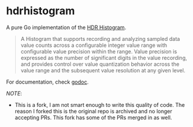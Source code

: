 # hdrhistogram

A pure Go implementation of the [HDR Histogram](https://github.com/HdrHistogram/HdrHistogram).

> A Histogram that supports recording and analyzing sampled data value counts
> across a configurable integer value range with configurable value precision
> within the range. Value precision is expressed as the number of significant
> digits in the value recording, and provides control over value quantization
> behavior across the value range and the subsequent value resolution at any
> given level.

For documentation, check [godoc](http://godoc.org/github.com/codyoss/hdrhistogram).

*NOTE*:

- This is a fork, I am not smart enough to write this quality of code. The reason I forked this is the original repo is archived and no longer accepting PRs.
  This fork has some of the PRs merged in as well.